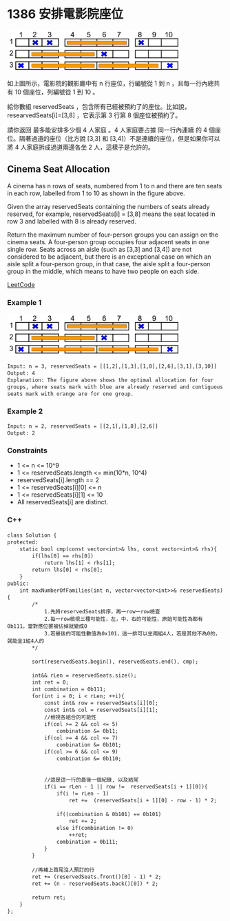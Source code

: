 # 1386 安排電影院座位

<img src="img/1386_1.png" width = "400"/>

如上圖所示，電影院的觀影廳中有 n 行座位，行編號從 1 到 n ，且每一行內總共有 10 個座位，列編號從 1 到 10 。

給你數組 reservedSeats ，包含所有已經被預約了的座位。比如說，researvedSeats[i]=[3,8] ，它表示第 3 行第 8 個座位被預約了。

請你返回 最多能安排多少個 4 人家庭 。4 人家庭要占據 同一行內連續 的 4 個座位。隔著過道的座位（比方說 [3,3] 和 [3,4]）不是連續的座位，但是如果你可以將 4 人家庭拆成過道兩邊各坐 2 人，這樣子是允許的。

##  Cinema Seat Allocation

A cinema has n rows of seats, numbered from 1 to n and there are ten seats in each row, labelled from 1 to 10 as shown in the figure above.

Given the array reservedSeats containing the numbers of seats already reserved, for example, reservedSeats[i] = [3,8] means the seat located in row 3 and labelled with 8 is already reserved.

Return the maximum number of four-person groups you can assign on the cinema seats. A four-person group occupies four adjacent seats in one single row. Seats across an aisle (such as [3,3] and [3,4]) are not considered to be adjacent, but there is an exceptional case on which an aisle split a four-person group, in that case, the aisle split a four-person group in the middle, which means to have two people on each side.


[LeetCode](https://leetcode-cn.com/problems/cinema-seat-allocation/)

### Example 1

<img src="img/1386_2.png" width = "400"/>

```
Input: n = 3, reservedSeats = [[1,2],[1,3],[1,8],[2,6],[3,1],[3,10]]
Output: 4
Explanation: The figure above shows the optimal allocation for four groups, where seats mark with blue are already reserved and contiguous seats mark with orange are for one group.
```

### Example 2

```
Input: n = 2, reservedSeats = [[2,1],[1,8],[2,6]]
Output: 2
``` 

### Constraints

* 1 <= n <= 10^9
* 1 <= reservedSeats.length <= min(10*n, 10^4)
* reservedSeats[i].length == 2
* 1 <= reservedSeats[i][0] <= n
* 1 <= reservedSeats[i][1] <= 10
* All reservedSeats[i] are distinct.


### C++ 

```
class Solution {
protected:
    static bool cmp(const vector<int>& lhs, const vector<int>& rhs){
        if(lhs[0] == rhs[0])
            return lhs[1] < rhs[1];
        return lhs[0] < rhs[0];
    }
public:
    int maxNumberOfFamilies(int n, vector<vector<int>>& reservedSeats) {
        /*
            1.先將reservedSeats排序，再一row一row檢查
            2.每一row檢視三種可能性，左，中，右的可能性，原始可能性為都有 0b111，當對應位置被佔掉就變成0
            3.若最後的可能性數值為0x101，這一排可以坐兩組4人，若是其他不為0的，就能坐1組4人的
        */

        sort(reservedSeats.begin(), reservedSeats.end(), cmp);

        int&& rLen = reservedSeats.size();
        int ret = 0;
        int combination = 0b111;
        for(int i = 0; i < rLen; ++i){
            const int& row = reservedSeats[i][0];
            const int& col = reservedSeats[i][1];
            //檢視各組合的可能性
            if(col >= 2 && col <= 5)
                combination &= 0b11;
            if(col >= 4 && col <= 7)
                combination &= 0b101;
            if(col >= 6 && col <= 9)
                combination &= 0b110;


            //這是這一行的最後一個紀錄, 以及結尾
            if(i == rLen - 1 || row !=  reservedSeats[i + 1][0]){
                if(i != rLen - 1)
                    ret +=  (reservedSeats[i + 1][0] - row - 1) * 2;

                if((combination & 0b101) == 0b101)
                    ret += 2;
                else if(combination != 0)
                    ++ret; 
                combination = 0b111;
            }
        }

        //再補上首尾沒人預訂的行
        ret += (reservedSeats.front()[0] - 1) * 2;
        ret += (n - reservedSeats.back()[0]) * 2;

        return ret;
    }
};
```
